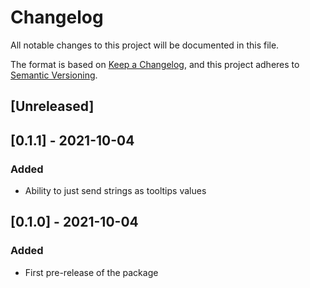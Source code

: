# Changelog

All notable changes to this project will be documented in this file.

The format is based on [Keep a Changelog](https://keepachangelog.com/en/1.0.0/),
and this project adheres to [Semantic Versioning](https://semver.org/spec/v2.0.0.html).

## [Unreleased]

## [0.1.1] - 2021-10-04

### Added

- Ability to just send strings as tooltips values

## [0.1.0] - 2021-10-04

### Added

- First pre-release of the package